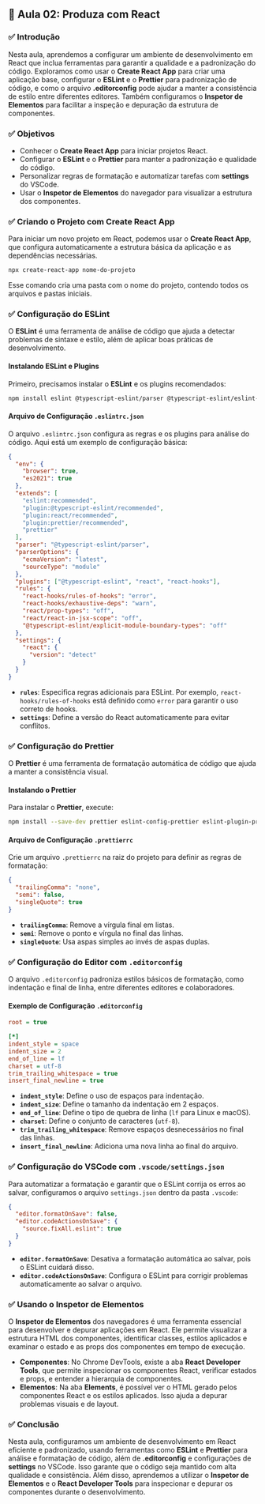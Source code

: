## 📝 Aula 02: Produza com React

### ✅ Introdução

Nesta aula, aprendemos a configurar um ambiente de desenvolvimento em React que inclua ferramentas para garantir a qualidade e a padronização do código. Exploramos como usar o **Create React App** para criar uma aplicação base, configurar o **ESLint** e o **Prettier** para padronização de código, e como o arquivo **.editorconfig** pode ajudar a manter a consistência de estilo entre diferentes editores. Também configuramos o **Inspetor de Elementos** para facilitar a inspeção e depuração da estrutura de componentes.

### ✅ Objetivos

- Conhecer o **Create React App** para iniciar projetos React.
- Configurar o **ESLint** e o **Prettier** para manter a padronização e qualidade do código.
- Personalizar regras de formatação e automatizar tarefas com **settings** do VSCode.
- Usar o **Inspetor de Elementos** do navegador para visualizar a estrutura dos componentes.

### ✅ Criando o Projeto com Create React App

Para iniciar um novo projeto em React, podemos usar o **Create React App**, que configura automaticamente a estrutura básica da aplicação e as dependências necessárias.

```bash
npx create-react-app nome-do-projeto
```

Esse comando cria uma pasta com o nome do projeto, contendo todos os arquivos e pastas iniciais.

### ✅ Configuração do ESLint

O **ESLint** é uma ferramenta de análise de código que ajuda a detectar problemas de sintaxe e estilo, além de aplicar boas práticas de desenvolvimento.

#### Instalando ESLint e Plugins

Primeiro, precisamos instalar o **ESLint** e os plugins recomendados:

```bash
npm install eslint @typescript-eslint/parser @typescript-eslint/eslint-plugin eslint-plugin-react eslint-plugin-react-hooks eslint-plugin-prettier --save-dev
```

#### Arquivo de Configuração `.eslintrc.json`

O arquivo `.eslintrc.json` configura as regras e os plugins para análise do código. Aqui está um exemplo de configuração básica:

```json
{
  "env": {
    "browser": true,
    "es2021": true
  },
  "extends": [
    "eslint:recommended",
    "plugin:@typescript-eslint/recommended",
    "plugin:react/recommended",
    "plugin:prettier/recommended",
    "prettier"
  ],
  "parser": "@typescript-eslint/parser",
  "parserOptions": {
    "ecmaVersion": "latest",
    "sourceType": "module"
  },
  "plugins": ["@typescript-eslint", "react", "react-hooks"],
  "rules": {
    "react-hooks/rules-of-hooks": "error",
    "react-hooks/exhaustive-deps": "warn",
    "react/prop-types": "off",
    "react/react-in-jsx-scope": "off",
    "@typescript-eslint/explicit-module-boundary-types": "off"
  },
  "settings": {
    "react": {
      "version": "detect"
    }
  }
}
```

- **`rules`**: Especifica regras adicionais para ESLint. Por exemplo, `react-hooks/rules-of-hooks` está definido como `error` para garantir o uso correto de hooks.
- **`settings`**: Define a versão do React automaticamente para evitar conflitos.

### ✅ Configuração do Prettier

O **Prettier** é uma ferramenta de formatação automática de código que ajuda a manter a consistência visual.

#### Instalando o Prettier

Para instalar o **Prettier**, execute:

```bash
npm install --save-dev prettier eslint-config-prettier eslint-plugin-prettier
```

#### Arquivo de Configuração `.prettierrc`

Crie um arquivo `.prettierrc` na raiz do projeto para definir as regras de formatação:

```json
{
  "trailingComma": "none",
  "semi": false,
  "singleQuote": true
}
```

- **`trailingComma`**: Remove a vírgula final em listas.
- **`semi`**: Remove o ponto e vírgula no final das linhas.
- **`singleQuote`**: Usa aspas simples ao invés de aspas duplas.

### ✅ Configuração do Editor com `.editorconfig`

O arquivo `.editorconfig` padroniza estilos básicos de formatação, como indentação e final de linha, entre diferentes editores e colaboradores.

#### Exemplo de Configuração `.editorconfig`

```ini
root = true

[*]
indent_style = space
indent_size = 2
end_of_line = lf
charset = utf-8
trim_trailing_whitespace = true
insert_final_newline = true
```

- **`indent_style`**: Define o uso de espaços para indentação.
- **`indent_size`**: Define o tamanho da indentação em 2 espaços.
- **`end_of_line`**: Define o tipo de quebra de linha (`lf` para Linux e macOS).
- **`charset`**: Define o conjunto de caracteres (`utf-8`).
- **`trim_trailing_whitespace`**: Remove espaços desnecessários no final das linhas.
- **`insert_final_newline`**: Adiciona uma nova linha ao final do arquivo.

### ✅ Configuração do VSCode com `.vscode/settings.json`

Para automatizar a formatação e garantir que o ESLint corrija os erros ao salvar, configuramos o arquivo `settings.json` dentro da pasta `.vscode`:

```json
{
  "editor.formatOnSave": false,
  "editor.codeActionsOnSave": {
    "source.fixAll.eslint": true
  }
}
```

- **`editor.formatOnSave`**: Desativa a formatação automática ao salvar, pois o ESLint cuidará disso.
- **`editor.codeActionsOnSave`**: Configura o ESLint para corrigir problemas automaticamente ao salvar o arquivo.

### ✅ Usando o Inspetor de Elementos

O **Inspetor de Elementos** dos navegadores é uma ferramenta essencial para desenvolver e depurar aplicações em React. Ele permite visualizar a estrutura HTML dos componentes, identificar classes, estilos aplicados e examinar o estado e as props dos componentes em tempo de execução. 

- **Componentes**: No Chrome DevTools, existe a aba **React Developer Tools**, que permite inspecionar os componentes React, verificar estados e props, e entender a hierarquia de componentes.
- **Elementos**: Na aba **Elements**, é possível ver o HTML gerado pelos componentes React e os estilos aplicados. Isso ajuda a depurar problemas visuais e de layout.

### ✅ Conclusão

Nesta aula, configuramos um ambiente de desenvolvimento em React eficiente e padronizado, usando ferramentas como **ESLint** e **Prettier** para análise e formatação de código, além de **.editorconfig** e configurações de **settings** no VSCode. Isso garante que o código seja mantido com alta qualidade e consistência. Além disso, aprendemos a utilizar o **Inspetor de Elementos** e o **React Developer Tools** para inspecionar e depurar os componentes durante o desenvolvimento.